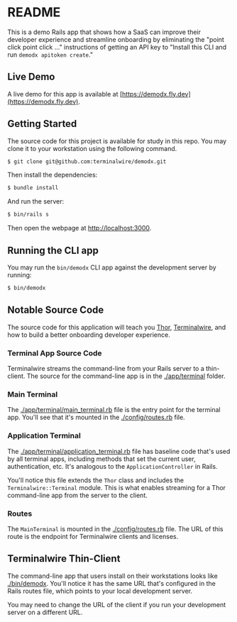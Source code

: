 # README

This is a demo Rails app that shows how a SaaS can improve their developer experience and streamline onboarding by eliminating the "point click point click ..." instructions of getting an API key to "Install this CLI and run `demodx apitoken create`."

## Live Demo

A live demo for this app is available at [https://demodx.fly.dev](https://demodx.fly.dev).

## Getting Started

The source code for this project is available for study in this repo. You may clone it to your workstation using the following command.

```bash
$ git clone git@github.com:terminalwire/demodx.git
```

Then install the dependencies:

```bash
$ bundle install
```

And run the server:

```bash
$ bin/rails s
```

Then open the webpage at [http://localhost:3000](http://localhost:3000).

## Running the CLI app

You may run the `bin/demodx` CLI app against the development server by running:

```bash
$ bin/demodx
```

## Notable Source Code

The source code for this application will teach you [Thor](http://whatisthor.com/), [Terminalwire](https://terminalwire.com), and how to build a better onboarding developer experience.

### Terminal App Source Code

Terminalwire streams the command-line from your Rails server to a thin-client. The source for the command-line app is in the [./app/terminal](https://github.com/terminalwire/demodx/tree/main/app/terminal) folder.

### Main Terminal

The [./app/terminal/main_terminal.rb](./app/terminal/main_terminal.rb) file is the entry point for the terminal app. You'll see that it's mounted in the [./config/routes.rb](https://github.com/terminalwire/demodx/blob/main/config/routes.rb#L2-L4) file.

### Application Terminal

The [./app/terminal/application_terminal.rb](https://github.com/terminalwire/demodx/blob/main/app/terminal/application_terminal.rb) file has baseline code that's used by all terminal apps, including methods that set the current user, authentication, etc. It's analogous to the `ApplicationController` in Rails.

You'll notice this file extends the `Thor` class and includes the `Terminalwire::Terminal` module. This is what enables streaming for a Thor command-line app from the server to the client.

### Routes

The `MainTerminal` is mounted in the [./config/routes.rb](https://github.com/terminalwire/demodx/blob/main/config/routes.rb#L2-L4) file. The URL of this route is the endpoint for Terminalwire clients and licenses.

## Terminalwire Thin-Client

The command-line app that users install on their workstations looks like [./bin/demodx](https://github.com/terminalwire/demodx/blob/main/bin/demodx). You'll notice it has the same URL that's configured in the Rails routes file, which points to your local development server.

You may need to change the URL of the client if you run your development server on a different URL.
